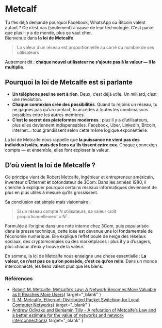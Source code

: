 # Metcalf

Tu t’es déjà demandé pourquoi Facebook, WhatsApp ou Bitcoin valent autant ? Ce n’est pas (seulement) à cause de leur technologie. C’est parce que plus il y a de monde, plus ça vaut cher.  
Bienvenue dans **la loi de Metcalfe**.

> La valeur d’un réseau est proportionnelle au carré du nombre de ses utilisateurs

Autrement dit : **chaque nouvel utilisateur ne s’ajoute pas à la valeur — il la multiplie**.

## Pourquoi la loi de Metcalfe est si parlante

* **Un téléphone seul ne sert à rien**. Deux, c’est déjà utile. Un milliard, c’est une révolution.
* **Chaque connexion crée des possibilités**. Quand tu rejoins un réseau, tu ne gagnes pas qu’un contact, tu accèdes à toutes les combinaisons possibles entre les autres membres.
* **C’est le secret des plateformes modernes** : plus il y a d’utilisateurs, plus elles deviennent indispensables. Facebook, Uber, LinkedIn, Bitcoin, Internet… tous grandissent selon cette même logique exponentielle.

La loi de Metcalfe nous rappelle que **la puissance ne vient pas des individus isolés, mais des liens qu’ils tissent entre eux**. Chaque connexion compte — et ensemble, elles font exploser la valeur.

## D’où vient la loi de Metcalfe ?

Ce principe vient de Robert Metcalfe, ingénieur et entrepreneur américain, inventeur d’Ethernet et cofondateur de 3Com. Dans les années 1980, il cherche à expliquer pourquoi certains réseaux informatiques deviennent de plus en plus utiles à mesure qu’ils grossissent.  

Sa conclusion est simple mais visionnaire :

> Si un réseau compte N utilisateurs, sa valeur croît proportionnellement à N².

Formulée à l’origine dans une note interne chez 3Com, puis popularisée dans la presse technique, cette idée est devenue une loi fondamentale de l’économie numérique. Elle explique l’effet boule de neige des réseaux sociaux, des cryptomonnaies ou des marketplaces : plus il y a d’usagers, plus chacun d’eux y trouve de la valeur.

En somme, la loi de Metcalfe nous enseigne une chose essentielle : **La valeur, ce n’est pas ce qu’on possède, c’est ce qu’on relie**. Dans un monde interconnecté, les liens valent plus que les biens.

### Références

* [Robert M. Metcalfe, Metcalfe’s Law: A Network Becomes More Valuable as It Reaches More Users](https://en.wikipedia.org/wiki/Metcalfe%27s_law#:~:text=Metcalfe's%20law%20states%20that%20the,the%20system%20(%20n%202).){ target="_blank" }
* [R. M. Metcalfe, Ethernet: Distributed Packet Switching for Local Computer Networks](https://dl.acm.org/doi/10.1145/360248.360253){ target="_blank" }
* [Andrew Odlyzko and Benjamin Tilly - A refutation of Metcalfe’s Law and a better estimate for the value of networks and network interconnections](https://www-users.cse.umn.edu/~odlyzko/doc/metcalfe.pdf){ target="_blank" }

